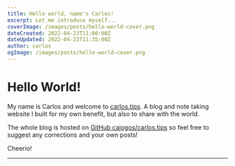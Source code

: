 ```yaml
---
title: Hello world, name's Carlos!
excerpt: Let me introduce myself...
coverImage: /images/posts/hello-world-cover.png
dateCreated: 2022-04-23T11:00:00Z
dateUpdated: 2022-04-23T11:35:00Z
author: carlos
ogImage: /images/posts/hello-world-cover.png
---
```


# Hello World!

My name is Carlos and welcome to [carlos.tips](https://carlos.tips). A blog and note taking website I built for my own benefit, but also to share with the world.

The whole blog is hosted on [GitHub cajogos/carlos.tips](https://github.com/cajogos/carlos.tips) so feel free to suggest any corrections and your own posts!

Cheerio!

---